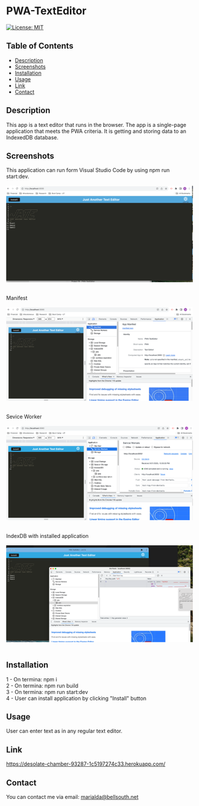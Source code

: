 # PWA-TextEditor
[![License: MIT](https://img.shields.io/badge/License-MIT-yellow.svg)](https://opensource.org/licenses/MIT)

## Table of Contents
  - [Description](#description)
  - [Screenshots](#screenshots)
  - [Installation](#installation)
  - [Usage](#usage)
  - [Link](#link)
  - [Contact](#contact)

## Description
This app is a text editor that runs in the browser. The app is a single-page application that meets the PWA criteria.
It is getting and storing data to an IndexedDB database. 

## Screenshots
This application can run form Visual Studio Code by using npm run start:dev. <br/> <br/>
![localhost](./assets/Screenshot_pwa_app.png) <br/> <br/> 

Manifest <br/> <br/>
![localhost](./assets/Screenshot_manifest.png) <br/> <br/> 

Sevice Worker <br/> <br/>
![localhost](./assets/Screenshot_ServiceWorkers.png) <br/> <br/> 

IndexDB with installed application <br/> <br/>
![localhost](./assets/Screenshot_Ins_IndexedDB.png) <br/> <br/> 

## Installation
1 - On termina: npm i <br/>
2 - On termina: npm run build<br/>
3 - On termina: npm run start:dev <br/>
4 - User can install application by clicking "Install" button 

## Usage
User can enter text as in any regular text editor.

## Link
https://desolate-chamber-93287-1c5197274c33.herokuapp.com/

## Contact
You can contact me via email: marialda@bellsouth.net
